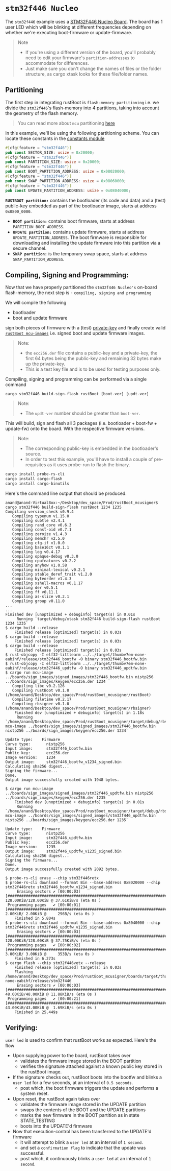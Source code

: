 # `stm32f446 Nucleo`

The `stm32f446` example uses a [STM32F446 Nucleo Board](https://www.st.com/en/evaluation-tools/nucleo-f446re.html). The board has 1 user LED which will be blinking at different frequencies depending on whether we're executing boot-firmware or update-firmware.

> Note 
> - If you're using a different version of the board, you'll probably need to edit your firmware's `partition-addresses` to accommodate for differences. 
> - Just make sure you don't change the names of files or the folder structure, as cargo xtask looks for these file/folder names.

 ## Partitioning

The first step in integrating rustBoot is `flash-memory partitioning` i.e. we divide the `stm32f446`'s flash-memory into 4 partitions, taking into account the geometry of the flash memory. 

> You can read more about `mcu` partitioning [here](../arch/partitions.md#micro-controller-partitions)

In this example, we'll be using the following partitioning scheme. You can locate these constants in the [constants module](https://github.com/nihalpasham/rustBoot/blob/main/rustBoot/src/constants.rs)

```rust
#[cfg(feature = "stm32f446")]
pub const SECTOR_SIZE: usize = 0x20000;
#[cfg(feature = "stm32f446")]
pub const PARTITION_SIZE: usize = 0x20000;
#[cfg(feature = "stm32f446")]
pub const BOOT_PARTITION_ADDRESS: usize = 0x08020000;
#[cfg(feature = "stm32f446")]
pub const SWAP_PARTITION_ADDRESS: usize = 0x08060000;
#[cfg(feature = "stm32f446")]
pub const UPDATE_PARTITION_ADDRESS: usize = 0x08040000;
```
 **`RUSTBOOT partition:`** contains the bootloader (its code and data) and a (test) public-key embedded as part of the bootloader image, starts at address `0x0800_0000`.
- **`BOOT partition:`** contains boot firmware, starts at address `PARTITION_BOOT_ADDRESS`.
- **`UPDATE partition:`** contains update firmware, starts at address `UPDATE_PARTITION_ADDRESS`. The boot firmware is responsible for downloading and installing the update firmware into this partition via a secure channel.
- **`SWAP partition:`** is the temporary swap space, starts at address `SWAP_PARTITION_ADDRESS`. 

## Compiling, Signing and Programming: 

Now that we have properly partitioned the `stm32f446 Nucleo's` on-board flash-memory, the next step is - `compiling, signing and programming ` 

We will compile the following 
- bootloader 
- boot and update firmware

sign both pieces of firmware with a (test) [private-key](https://github.com/nihalpasham/rustBoot/tree/main/boards/rbSigner/keygen) and finally create valid [`rustBoot mcu-images`](../arch/images.md#mcu-image-format) i.e. signed boot and update firmware images.

> Note:
> - the `ecc256.der` file contains a public-key and a private-key, the first 64 bytes being the public-key and remaining 32 bytes make up the private-key. 
> - This is a test key file and is to be used for testing purposes only.

Compiling, signing and programming can be performed via a single command

```Terminal
cargo stm32f446 build-sign-flash rustBoot [boot-ver] [updt-ver]
```
> Note:
> - The `updt-ver` number should be greater than `boot-ver`.

This will build, sign and flash all 3 packages (i.e. bootloader + boot-fw + update-fw) onto the board.
With the respective firmware versions. 

> Note: 
> - The corresponding public-key is embedded in the bootloader's source.
> - In order to test this example, you'll have to install a couple of pre-requisites  as it uses probe-run to flash the binary.

```powershell
cargo install probe-rs-cli 
cargo install cargo-flash
cargo install cargo-binutils
```
 
Here's the command line output that should be produced.

```Terminal
anand@anand-VirtualBox:~/Desktop/dev_space/Prod/rustBoot_mcusigner$ cargo stm32f446 build-sign-flash rustBoot 1234 1235
Compiling version_check v0.9.4
   Compiling typenum v1.15.0
   Compiling subtle v2.4.1
   Compiling rand_core v0.6.3
   Compiling const-oid v0.7.1
   Compiling zeroize v1.4.3
   Compiling memchr v2.5.0
   Compiling cfg-if v1.0.0
   Compiling base16ct v0.1.1
   Compiling log v0.4.17
   Compiling opaque-debug v0.3.0
   Compiling cpufeatures v0.2.2
   Compiling anyhow v1.0.58
   Compiling minimal-lexical v0.2.1
   Compiling stable_deref_trait v1.2.0
   Compiling byteorder v1.4.3
   Compiling xshell-macros v0.1.17
   Compiling der v0.5.1
   Compiling ff v0.11.1
   Compiling as-slice v0.2.1
   Compiling group v0.11.0
...
...
Finished dev [unoptimized + debuginfo] target(s) in 0.01s
     Running `target/debug/xtask stm32f446 build-sign-flash rustBoot 1234 1235`
$ cargo build --release
    Finished release [optimized] target(s) in 0.03s
$ cargo build --release
    Finished release [optimized] target(s) in 0.03s
$ cargo build --release
    Finished release [optimized] target(s) in 0.03s
$ rust-objcopy -I elf32-littlearm ../../target/thumbv7em-none-eabihf/release/stm32f446_bootfw -O binary stm32f446_bootfw.bin
$ rust-objcopy -I elf32-littlearm ../../target/thumbv7em-none-eabihf/release/stm32f446_updtfw -O binary stm32f446_updtfw.bin
$ cargo run mcu-image ../boards/sign_images/signed_images/stm32f446_bootfw.bin nistp256 ../boards/sign_images/keygen/ecc256.der 1234
   Compiling libc v0.2.126
   Compiling rustBoot v0.1.0 (/home/anand/Desktop/dev_space/Prod/rustBoot_mcusigner/rustBoot)
   Compiling filetime v0.2.17
   Compiling rbsigner v0.1.0 (/home/anand/Desktop/dev_space/Prod/rustBoot_mcusigner/rbsigner)
    Finished dev [unoptimized + debuginfo] target(s) in 1.18s
     Running `/home/anand/Desktop/dev_space/Prod/rustBoot_mcusigner/target/debug/rbsigner mcu-image ../boards/sign_images/signed_images/stm32f446_bootfw.bin nistp256 ../boards/sign_images/keygen/ecc256.der 1234`

Update type:    Firmware
Curve type:       nistp256
Input image:      stm32f446_bootfw.bin
Public key:       ecc256.der
Image version:    1234
Output image:     stm32f446_bootfw_v1234_signed.bin
Calculating sha256 digest...
Signing the firmware...
Done.
Output image successfully created with 1948 bytes.

$ cargo run mcu-image ../boards/sign_images/signed_images/stm32f446_updtfw.bin nistp256 ../boards/sign_images/keygen/ecc256.der 1235
    Finished dev [unoptimized + debuginfo] target(s) in 0.01s
     Running `/home/anand/Desktop/dev_space/Prod/rustBoot_mcusigner/target/debug/rbsigner mcu-image ../boards/sign_images/signed_images/stm32f446_updtfw.bin nistp256 ../boards/sign_images/keygen/ecc256.der 1235`

Update type:    Firmware
Curve type:       nistp256
Input image:      stm32f446_updtfw.bin
Public key:       ecc256.der
Image version:    1235
Output image:     stm32f446_updtfw_v1235_signed.bin
Calculating sha256 digest...
Signing the firmware...
Done.
Output image successfully created with 2092 bytes.

$ probe-rs-cli erase --chip stm32f446retx
$ probe-rs-cli download --format Bin --base-address 0x8020000 --chip stm32f446retx stm32f446_bootfw_v1234_signed.bin
     Erasing sectors ✔ [00:00:03] [##############################################################################################################] 128.00KiB/128.00KiB @ 37.61KiB/s (eta 0s )
 Programming pages   ✔ [00:00:01] [################################################################################################################]  2.00KiB/ 2.00KiB @     296B/s (eta 0s )
    Finished in 5.804s
$ probe-rs-cli download --format Bin --base-address 0x8040000 --chip stm32f446retx stm32f446_updtfw_v1235_signed.bin
     Erasing sectors ✔ [00:00:03] [##############################################################################################################] 128.00KiB/128.00KiB @ 37.75KiB/s (eta 0s )
 Programming pages   ✔ [00:00:02] [################################################################################################################]  3.00KiB/ 3.00KiB @     353B/s (eta 0s )
    Finished in 6.273s
$ cargo flash --chip stm32f446vetx --release
    Finished release [optimized] target(s) in 0.03s
    Flashing /home/anand/Desktop/dev_space/Prod/rustBoot_mcusigner/boards/target/thumbv7em-none-eabihf/release/stm32f446
     Erasing sectors ✔ [00:00:03] [################################################################################################################] 48.00KiB/48.00KiB @ 11.88KiB/s (eta 0s )
 Programming pages   ✔ [00:00:21] [################################################################################################################] 43.00KiB/43.00KiB @  1.69KiB/s (eta 0s )
    Finished in 25.449s

```
## Verifying:

`user led` is used to confirm that rustBoot works as expected. Here's the flow

- Upon supplying power to the board, rustBoot takes over 
    - validates the firmware image stored in the BOOT partition
    - verifies the signature attached against a known public key stored in the rustBoot image.
- If the signature checks out, rustBoot boots into the bootfw and blinks a `user led` for a few seconds, at an interval of `0.5 seconds`.
    - post which, the boot firmware triggers the update and performs a system reset. 
- Upon reset, the rustBoot again takes over 
    - validates the firmware image stored in the UPDATE partition 
    - swaps the contents of the BOOT and the UPDATE partitions
    - marks the new firmware in the BOOT partition as in state STATE_TESTING
    - boots into the UPDATE'd firmware 
- Now that execution-control has been transferred to the UPDATE'd firmware
    - it will attempt to blink a `user led` at an interval of `1 second`. 
    - and set a `confirmation flag` to indicate that the update was successful.
    - post which, it continuously blinks a `user led` at an interval of `1 second`.
